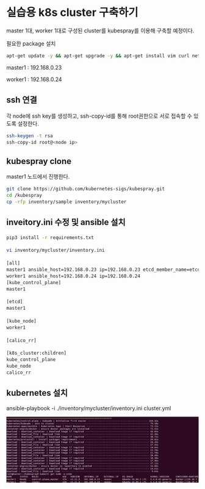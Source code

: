# 실습용 k8s cluster 구축하기

master 1대, worker 1대로 구성된 cluster를 kubespray를 이용해 구축할 예정이다.

필요한 package 설치

``` bash
apt-get update -y && apt-get upgrade -y && apt-get install vim curl net-tools conntrack openssh-server git && apt-get install python3 -y && apt-get install python3-pip -y 
```

master1 : 192.168.0.23

worker1 : 192.168.0.24

## ssh 연결

각 node에 ssh key를 생성하고, ssh-copy-id를 통해 root권한으로 서로 접속할 수 있도록 설정한다.

``` bash
ssh-keygen -t rsa
ssh-copy-id root@<node ip>
```

## kubespray clone
master1 노드에서 진행한다.

``` bash
git clone https://github.com/kubernetes-sigs/kubespray.git
cd /kubespray
cp -rfp inventory/sample inventory/mycluster

```

## inveitory.ini 수정 및 ansible 설치

``` bash
pip3 install -r requirements.txt

vi inventory/mycluster/inventory.ini

[all]
master1 ansible_host=192.168.0.23 ip=192.168.0.23 etcd_member_name=etcd1
worker1 ansible_host=192.168.0.24 ip=192.168.0.24
[kube_control_plane]
master1

[etcd]
master1

[kube_node]
worker1

[calico_rr]

[k8s_cluster:children]
kube_control_plane
kube_node
calico_rr

```

## kubernetes 설치

ansible-playbook -i ./inventory/mycluster/inventory.ini cluster.yml

<img src="/images/kubespray/cluster/1.jpg">